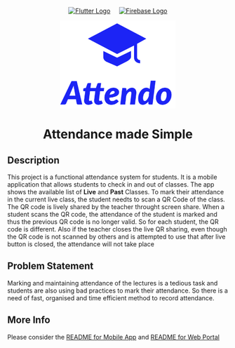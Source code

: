 <p  align="center">
<a  href="https://flutter.dev"  target="_blank"><img  height="75"  src="https://upload.wikimedia.org/wikipedia/commons/1/17/Google-flutter-logo.png"  alt="Flutter Logo"></a> <a>&nbsp;&nbsp;&nbsp;</a>
<a  href="https://firebase.google.com/"  target="_blank"><img    height="75"  src="https://firebase.google.com/images/brand-guidelines/logo-built_white.png"  alt="Firebase Logo"></a>
</p>

<center>

 <img src = "attendo-mobile\assets\logos\Attendo-logos_transparent.png"   height = "200" >

# Attendance made Simple

</center>

## Description

This project is a functional attendance system for students. It is a mobile application that allows students to check in and out of classes. The app shows the available list of **Live** and **Past** Classes. To mark their attendance in the current live class, the student needts to scan a QR Code of the class. The QR code is lively shared by the teacher throught screen share. When a student scans the QR code, the attendance of the student is marked and thus the previous QR code is no longer valid. So for each student, the QR code is different. Also if the teacher closes the live QR sharing, even though the QR code is not scanned by others and is attempted to use that after live button is closed, the attendance will not take place

## Problem Statement

Marking and maintaining attendance of the lectures is a tedious task and students are also using bad practices to mark their attendance. So there is a need of fast, organised and time efficient method to record attendance. 

## More Info

Please consider the [README for Mobile App](./attendo-mobile/README.md) and [README for Web Portal](./attendo-client/README.md)
